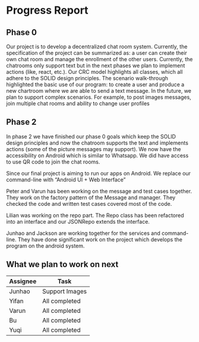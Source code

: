 # Progress Report

## Phase 0
Our project is to develop a decentralized chat room system. Currently, the specification of the project can be summarized as: a user can create their own chat room and manage the enrollment of the other users. Currently, the chatrooms only support text but in the next phases we plan to implement actions (like, react, etc.). Our CRC model highlights all classes, which all adhere to the SOLID design principles. The scenario walk-through highlighted the basic use of our program: to create a user and produce a new chartroom where we are able to send a text message. In the future, we plan to support complex scenarios. For example, to post images messages, join multiple chat rooms and ability to change user profiles



## Phase 2

In phase 2 we have finished our phase 0 goals which keep the SOLID design principles and now the chatroom supports the text and implements actions (some of the picture messages may support). We now have the accessibility on Android which is similar to Whatsapp. We did have access to use QR code to join the chat rooms.

Since our final project is aiming to run our apps on Android. We replace our command-line with “Android UI + Web Interface”

Peter and Varun has been working on the message and test cases together. They work on the factory pattern of the Message and manager. They checked the code and written test cases covered most of the code. 

Lilian was working on the repo part. The Repo class has been refactored into an interface and our JSONRepo extends the interface.

Junhao and Jackson are working together for the services and command-line. They have done significant work on the project which develops the program on the android system.  

## What we plan to work on next
| Assignee  | Task          |
| --------- | ------------- |
| Junhao    | Support Images|
| Yifan     | All completed |
| Varun     | All completed |
| Bu        | All completed |
| Yuqi      | All completed |
